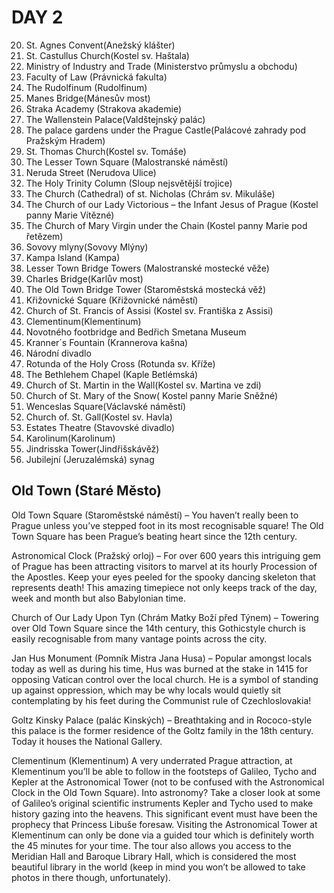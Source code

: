 # DAY 2

20. St. Agnes Convent(Anežský klášter)
21. St. Castullus Church(Kostel sv. Haštala)
22. Ministry of Industry and Trade (Ministerstvo průmyslu a obchodu)
23. Faculty of Law (Právnická fakulta)
24. The Rudolfinum (Rudolfinum)
25. Manes Bridge(Mánesův most)
26.  Straka Academy (Strakova akademie)
27. The Wallenstein Palace(Valdštejnský palác)
28. The palace gardens under the Prague Castle(Palácové zahrady pod Pražským Hradem)
29. St. Thomas Church(Kostel sv. Tomáše)
30. The Lesser Town Square (Malostranské náměstí)
31. Neruda Street (Nerudova Ulice)
32. The Holy Trinity Column (Sloup nejsvětější trojice)
33. The Church (Cathedral) of st. Nicholas (Chrám sv. Mikuláše)
34. The Church of  our Lady Victorious – the Infant Jesus of Prague (Kostel panny Marie Vítězné)
35.  The Church of Mary Virgin under the Chain (Kostel panny Marie pod řetězem)
36. Sovovy mlyny(Sovovy Mlýny)
37. Kampa Island (Kampa)
38. Lesser Town Bridge Towers (Malostranské mostecké věže)
39. Charles Bridge(Karlův most)
40. The Old Town Bridge Tower (Staroměstská mostecká věž)
41. Křižovnické Square (Křižovnické náměstí)
42. Church of St. Francis of Assisi (Kostel sv. Františka z Assisi)
43. Clementinum(Klementinum)
44. Novotného footbridge and Bedřich Smetana Museum
45. Kranner´s Fountain (Krannerova kašna)
46. Národní divadlo
47. Rotunda of the Holy Cross (Rotunda sv. Kříže)
48. The Bethlehem Chapel (Kaple Betlémská)
49. Church of St. Martin in the Wall(Kostel sv. Martina ve zdi)
50. Church of  St. Mary of the Snow( Kostel panny Marie Sněžné)
51. Wenceslas Square(Václavské náměstí)
52. Church of. St. Gall(Kostel sv. Havla)
53. Estates Theatre (Stavovské divadlo)
54. Karolinum(Karolinum)
55. Jindrisska Tower(Jindřišskávěž)
56. Jubilejní (Jeruzalémská) synag

## Old Town (Staré Město)

Old Town Square (Staroměstské náměstí) – You haven’t really
been to Prague unless you’ve stepped foot in its most recognisable
square! The Old Town Square has been Prague’s beating heart since
the 12th century.

Astronomical Clock (Pražský orloj) – For over 600 years this
intriguing gem of Prague has been attracting visitors to marvel at its
hourly Procession of the Apostles. Keep your eyes peeled for the
spooky dancing skeleton that represents death! This amazing
timepiece not only keeps track of the day, week and month but also
Babylonian time.

Church of Our Lady Upon Tyn (Chrám Matky Boží před Týnem) –
Towering over Old Town Square since the 14th century, this Gothicstyle church 
is easily recognisable from many vantage points across
the city.

Jan Hus Monument (Pomník Mistra Jana Husa) – Popular
amongst locals today as well as during his time, Hus was burned at
the stake in 1415 for opposing Vatican control over the local church.
He is a symbol of standing up against oppression, which may be why
locals would quietly sit contemplating by his feet during the
Communist rule of Czechloslovakia!

Goltz Kinsky Palace (palác Kinských) – Breathtaking and in
Rococo-style this palace is the former residence of the Goltz family in the 18th century. 
Today it houses the National Gallery.

Clementinum (Klementinum)
A very underrated Prague attraction, at Klementinum you’ll be able to
follow in the footsteps of Galileo, Tycho and Kepler at the Astronomical
Tower (not to be confused with the Astronomical Clock in the Old Town
Square). Into astronomy? Take a closer look at some of Galileo’s original
scientific instruments Kepler and Tycho used to make history gazing into the heavens.
This significant event must have been the prophecy that Princess Libuše foresaw.
Visiting the Astronomical Tower at Klementinum can only be done via a
guided tour which is definitely worth the 45 minutes for your time. The
tour also allows you access to the Meridian Hall and Baroque Library Hall,
which is considered the most beautiful library in the world (keep in mind
you won’t be allowed to take photos in there though, unfortunately).
